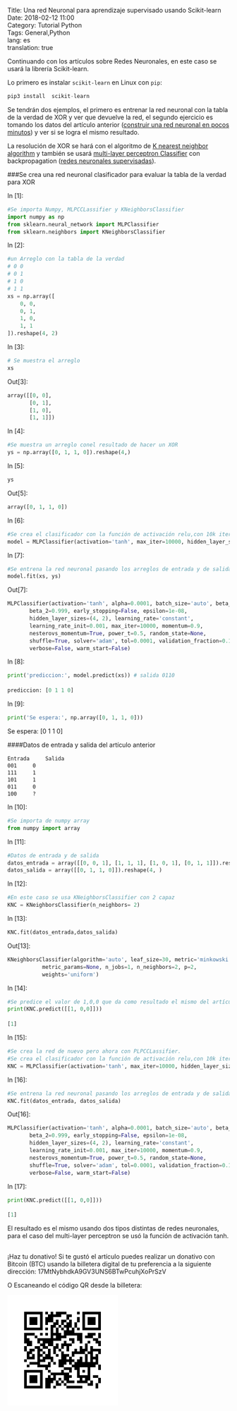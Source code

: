 Title: Una red Neuronal para aprendizaje supervisado usando Scikit-learn  
Date: 2018-02-12 11:00  
Category: Tutorial Python  
Tags: General,Python  
lang: es  
translation: true  

Continuando con los artículos sobre Redes Neuronales, en este caso se usará la librería Scikit-learn.

Lo primero es instalar `scikit-learn` en Linux con `pip`:
```python
pip3 install  scikit-learn
```

Se tendrán dos ejemplos, el primero es entrenar la red neuronal con la tabla de la verdad de XOR y ver que devuelve la red, el segundo ejercicio es tomando los datos del artículo anterior ([construir una red neuronal en pocos minutos](http://blog.crespo.org.ve/2018/02/construir-una-red-neuronal-en-pocos.html)) y ver si se logra el mismo resultado.

La resolución de XOR se hará con el algoritmo de [K nearest neighbor algorithm](http://www.codeday.top/2017/10/15/50798.html) y también se usará [multi-layer perceptron Classifier](http://scikit-learn.org/stable/modules/generated/sklearn.neural_network.MLPClassifier.html#sklearn.neural_network.MLPClassifier) con backpropagation ([redes neuronales supervisadas](http://scikit-learn.org/stable/modules/neural_networks_supervised.html)).

###Se crea una red neuronal clasificador para evaluar la tabla de la verdad para XOR  

In [1]:
```python
#Se importa Numpy, MLPCCLassifier y KNeighborsClassifier
import numpy as np
from sklearn.neural_network import MLPClassifier
from sklearn.neighbors import KNeighborsClassifier
```
In [2]:
```python
#un Arreglo con la tabla de la verdad
# 0 0
# 0 1
# 1 0
# 1 1
xs = np.array([
    0, 0,
    0, 1,
    1, 0,
    1, 1
]).reshape(4, 2)
```
In [3]:
```python
# Se muestra el arreglo
xs
```
Out[3]:
```python
array([[0, 0],
       [0, 1],
       [1, 0],
       [1, 1]])
```
In [4]:
```python
#Se muestra un arreglo conel resultado de hacer un XOR
ys = np.array([0, 1, 1, 0]).reshape(4,)
```
In [5]:
```python
ys
```
Out[5]:
```python
array([0, 1, 1, 0])
```
In [6]:
```python
#Se crea el clasificador con la función de activación relu,con 10k iteraciones y tiene capaz ocultas 4,2
model = MLPClassifier(activation='tanh', max_iter=10000, hidden_layer_sizes=(4,2))
```
In [7]:
```python
#Se entrena la red neuronal pasando los arreglos de entrada y de salida
model.fit(xs, ys)
```
Out[7]:
```python
MLPClassifier(activation='tanh', alpha=0.0001, batch_size='auto', beta_1=0.9,
       beta_2=0.999, early_stopping=False, epsilon=1e-08,
       hidden_layer_sizes=(4, 2), learning_rate='constant',
       learning_rate_init=0.001, max_iter=10000, momentum=0.9,
       nesterovs_momentum=True, power_t=0.5, random_state=None,
       shuffle=True, solver='adam', tol=0.0001, validation_fraction=0.1,
       verbose=False, warm_start=False)
```
In [8]:
```python
print('prediccion:', model.predict(xs)) # salida 0110

prediccion: [0 1 1 0]
```
In [9]:
```python
print('Se espera:', np.array([0, 1, 1, 0]))
```
Se espera: [0 1 1 0]

####Datos de entrada y salida del artículo anterior  
```
Entrada 	Salida
001 	0
111 	1
101 	1
011 	0
100 	?
```
In [10]:
```python
#Se importa de numpy array
from numpy import array
```
In [11]:
```python
#Datos de entrada y de salida
datos_entrada = array([[0, 0, 1], [1, 1, 1], [1, 0, 1], [0, 1, 1]]).reshape(4, 3)
datos_salida = array([[0, 1, 1, 0]]).reshape(4, )
```
In [12]:
```python
#En este caso se usa KNeighborsClassifier con 2 capaz
KNC = KNeighborsClassifier(n_neighbors= 2)
```
In [13]:
```python
KNC.fit(datos_entrada,datos_salida)
```
Out[13]:
```python
KNeighborsClassifier(algorithm='auto', leaf_size=30, metric='minkowski',
           metric_params=None, n_jobs=1, n_neighbors=2, p=2,
           weights='uniform')
```
In [14]:
```python
#Se predice el valor de 1,0,0 que da como resultado el mismo del artículo anterior.
print(KNC.predict([[1, 0,0]]))

[1]
```
In [15]:
```python
#Se crea la red de nuevo pero ahora con PLPCCLassifier.
#Se crea el clasificador con la función de activación relu,con 10k iteraciones y tiene capaz ocultas 4,2
KNC = MLPClassifier(activation='tanh', max_iter=10000, hidden_layer_sizes=(4,2))
```
In [16]:
```python
#Se entrena la red neuronal pasando los arreglos de entrada y de salida
KNC.fit(datos_entrada, datos_salida)
```
Out[16]:
```python
MLPClassifier(activation='tanh', alpha=0.0001, batch_size='auto', beta_1=0.9,
       beta_2=0.999, early_stopping=False, epsilon=1e-08,
       hidden_layer_sizes=(4, 2), learning_rate='constant',
       learning_rate_init=0.001, max_iter=10000, momentum=0.9,
       nesterovs_momentum=True, power_t=0.5, random_state=None,
       shuffle=True, solver='adam', tol=0.0001, validation_fraction=0.1,
       verbose=False, warm_start=False)
```
In [17]:
```python
print(KNC.predict([[1, 0,0]]))

[1]
```

El resultado es el mismo usando dos tipos distintas de redes neuronales, para el caso del multi-layer perceptron se usó la función de activación tanh. 

##  ##
¡Haz tu donativo!
Si te gustó el artículo puedes realizar un donativo con Bitcoin (BTC)
usando la billetera digital de tu preferencia a la siguiente
dirección: 17MtNybhdkA9GV3UNS6BTwPcuhjXoPrSzV

O Escaneando el código QR desde la billetera:

![17MtNybhdkA9GV3UNS6BTwPcuhjXoPrSzV](./images/17MtNybhdkA9GV3UNS6BTwPcuhjXoPrSzV.png)